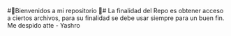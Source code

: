 #🐾Bienvenidos a mi repositorio 🐾#
La finalidad del Repo es obtener acceso a ciertos archivos, para su finalidad se debe usar siempre para un buen fin. 
Me despido atte - Yashro

